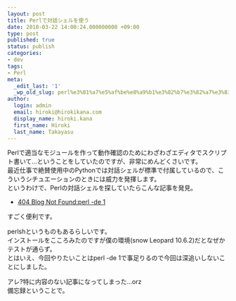 ```yaml
---
layout: post
title: Perlで対話シェルを使う
date: 2010-03-22 14:00:24.000000000 +09:00
type: post
published: true
status: publish
categories:
- dev
tags:
- Perl
meta:
  _edit_last: '1'
  _wp_old_slug: perl%e3%81%a7%e5%af%be%e8%a9%b1%e3%82%b7%e3%82%a7%e3%83%ab%e3%82%92%e4%bd%bf%e3%81%86
author:
  login: admin
  email: hiroki@hirokikana.com
  display_name: hiroki.kana
  first_name: Hiroki
  last_name: Takayasu
---
```

Perlで適当なモジュールを作って動作確認のためにわざわざエディタでスクリプト書いて…ということをしていたのですが、非常にめんどくさいです。  
最近仕事で絶賛使用中のPythonでは対話シェルが標準で付属しているので、こういうシチュエーションのときには威力を発揮します。  
というわけで、Perlの対話シェルを探していたらこんな記事を発見。

  * [404 Blog Not Found:perl -de 1](http://blog.livedoor.jp/dankogai/archives/9664620.html)



すごく便利です。

perlshというものもあるらしいです。  
インストールをこころみたのですが僕の環境(snow Leopard 10.6.2)だとなぜかテストが通らず。  
とはいえ、今回やりたいことはperl -de 1で事足りるので今回は深追いしないことにしました。

アレ?特に内容のない記事になってしまった…orz  
備忘録ということで。
